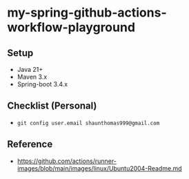 # my-spring-github-actions-workflow-playground

## Setup

* Java 21+
* Maven 3.x
* Spring-boot 3.4.x

## Checklist (Personal)

* `git config user.email shaunthomas999@gmail.com`

## Reference

* https://github.com/actions/runner-images/blob/main/images/linux/Ubuntu2004-Readme.md

